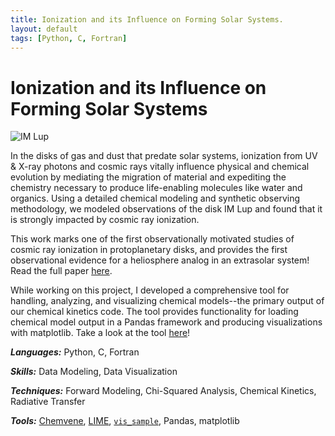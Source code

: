 ```yaml
---
title: Ionization and its Influence on Forming Solar Systems.
layout: default
tags: [Python, C, Fortran]
---
```


# Ionization and its Influence on Forming Solar Systems

![IM Lup](/assets/img/imlup-banner.svg)

In the disks of gas and dust that predate solar systems, ionization from UV & X-ray photons and cosmic rays vitally influence physical and chemical evolution by mediating the migration of material and expediting the chemistry necessary to produce life-enabling molecules like water and organics. Using a detailed chemical modeling and synthetic observing methodology, we modeled observations of the disk IM Lup and found that it is strongly impacted by cosmic ray ionization.

This work marks one of the first observationally motivated studies of cosmic ray ionization in protoplanetary disks, and provides the first observational evidence for a heliosphere analog in an extrasolar system! Read the full paper [here](https://drive.google.com/file/d/1Kyr2zqz8sDJ1rnp3I-ffV56JOlDTNUpL/view?usp=sharing).

While working on this project, I developed a comprehensive tool for handling, analyzing, and visualizing chemical models--the primary output of our chemical kinetics code. The tool provides functionality for loading chemical model output in a Pandas framework and producing visualizations with matplotlib. Take a look at the tool [here](https://github.com/richardseifert/Chemvene)!

***Languages:*** Python, C, Fortran

***Skills:*** Data Modeling, Data Visualization

***Techniques:*** Forward Modeling, Chi-Squared Analysis, Chemical Kinetics, Radiative Transfer

***Tools:*** [Chemvene](https://github.com/richardseifert/Chemvene), [LIME](https://lime.readthedocs.io/en/v1.6.1/usermanual.html), [`vis_sample`](https://github.com/AstroChem/vis_sample), Pandas, matplotlib
